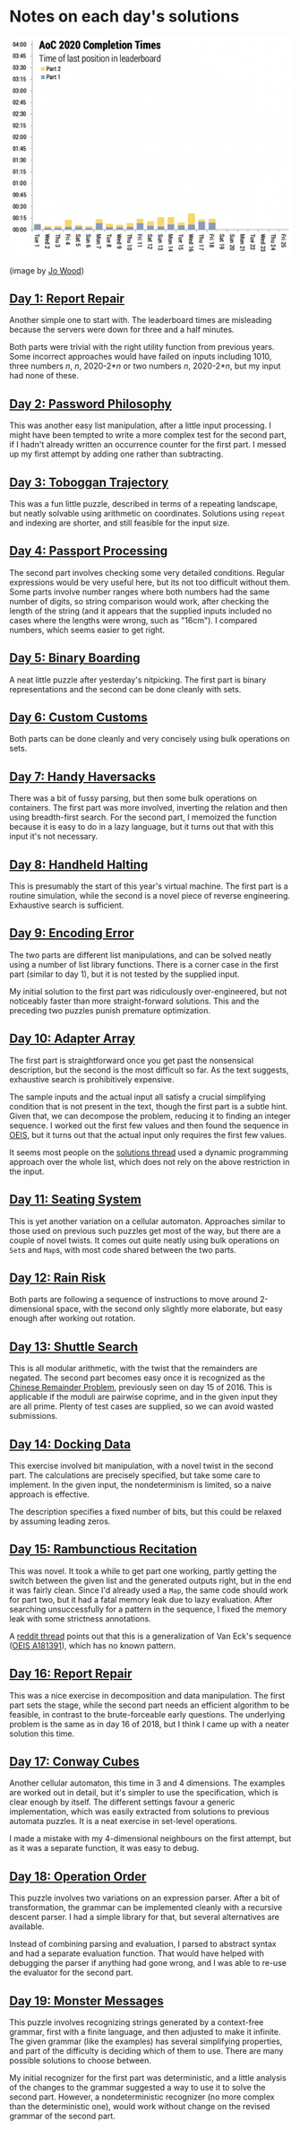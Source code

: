 # Notes on each day's solutions

![Completion times 2020](https://raw.githubusercontent.com/jwoLondon/adventOfCode/master/images/completionTimes2020.png)

(image by [Jo Wood](https://github.com/jwoLondon))

## [Day 1: Report Repair](https://adventofcode.com/2020/day/1)

Another simple one to start with.  The leaderboard times are misleading
because the servers were down for three and a half minutes.

Both parts were trivial with the right utility function from previous
years.  Some incorrect approaches would have failed on inputs including
1010, three numbers _n_, _n_, 2020-2*_n_ or two numbers _n_, 2020-2*_n_,
but my input had none of these.

## [Day 2: Password Philosophy](https://adventofcode.com/2020/day/2)

This was another easy list manipulation, after a little input processing.
I might have been tempted to write a more complex test for the second part,
if I hadn't already written an occurrence counter for the first part.
I messed up my first attempt by adding one rather than subtracting.

## [Day 3: Toboggan Trajectory](https://adventofcode.com/2020/day/3)

This was a fun little puzzle, described in terms of a repeating landscape,
but neatly solvable using arithmetic on coordinates.  Solutions using
`repeat` and indexing are shorter, and still feasible for the input size.

## [Day 4: Passport Processing](https://adventofcode.com/2020/day/4)

The second part involves checking some very detailed conditions.
Regular expressions would be very useful here, but its not too difficult
without them.  Some parts involve number ranges where both numbers
had the same number of digits, so string comparison would work, after
checking the length of the string (and it appears that the supplied
inputs included no cases where the lengths were wrong, such as "16cm").
I compared numbers, which seems easier to get right.

## [Day 5: Binary Boarding](https://adventofcode.com/2020/day/5)

A neat little puzzle after yesterday's nitpicking.  The first part is
binary representations and the second can be done cleanly with sets.

## [Day 6: Custom Customs](https://adventofcode.com/2020/day/6)

Both parts can be done cleanly and very concisely using bulk operations
on sets.

## [Day 7: Handy Haversacks](https://adventofcode.com/2020/day/7)

There was a bit of fussy parsing, but then some bulk operations on
containers.  The first part was more involved, inverting the relation
and then using breadth-first search.  For the second part, I memoized
the function because it is easy to do in a lazy language, but it turns
out that with this input it's not necessary.

## [Day 8: Handheld Halting](https://adventofcode.com/2020/day/8)

This is presumably the start of this year's virtual machine.  The first
part is a routine simulation, while the second is a novel piece of reverse
engineering.  Exhaustive search is sufficient.

## [Day 9: Encoding Error](https://adventofcode.com/2020/day/9)

The two parts are different list manipulations, and can be solved neatly
using a number of list library functions.  There is a corner case in the
first part (similar to day 1), but it is not tested by the supplied input.

My initial solution to the first part was ridiculously over-engineered,
but not noticeably faster than more straight-forward solutions.
This and the preceding two puzzles punish premature optimization.

## [Day 10: Adapter Array](https://adventofcode.com/2020/day/10)

The first part is straightforward once you get past the nonsensical
description, but the second is the most difficult so far.  As the text
suggests, exhaustive search is prohibitively expensive.

The sample inputs and the actual input all satisfy a crucial simplifying
condition that is not present in the text, though the first part is a
subtle hint.  Given that, we can decompose the problem, reducing it to
finding an integer sequence.  I worked out the first few values and then
found the sequence in [OEIS](https://oeis.org/), but it turns out that
the actual input only requires the first few values.

It seems most people on the [solutions thread](https://www.reddit.com/r/adventofcode/comments/ka8z8x/2020_day_10_solutions/)
used a dynamic programming approach over the whole list, which does not
rely on the above restriction in the input.

## [Day 11: Seating System](https://adventofcode.com/2020/day/11)

This is yet another variation on a cellular automaton.  Approaches similar
to those used on previous such puzzles get most of the way, but there are
a couple of novel twists.  It comes out quite neatly using bulk operations
on `Set`s and `Map`s, with most code shared between the two parts.

## [Day 12: Rain Risk](https://adventofcode.com/2020/day/12)

Both parts are following a sequence of instructions to move around
2-dimensional space, with the second only slightly more elaborate,
but easy enough after working out rotation.

## [Day 13: Shuttle Search](https://adventofcode.com/2020/day/13)

This is all modular arithmetic, with the twist that the remainders are
negated.  The second part becomes easy once it is recognized as the
[Chinese Remainder Problem](https://en.wikipedia.org/wiki/Chinese_remainder_theorem),
previously seen on day 15 of 2016.  This is applicable if the moduli
are pairwise coprime, and in the given input they are all prime.
Plenty of test cases are supplied, so we can avoid wasted submissions.

## [Day 14: Docking Data](https://adventofcode.com/2020/day/14)

This exercise involved bit manipulation, with a novel twist in the
second part.  The calculations are precisely specified, but take some
care to implement.  In the given input, the nondeterminism is limited,
so a naive approach is effective.

The description specifies a fixed number of bits, but this could be
relaxed by assuming leading zeros.

## [Day 15: Rambunctious Recitation](https://adventofcode.com/2020/day/15)

This was novel.  It took a while to get part one working, partly getting
the switch between the given list and the generated outputs right,
but in the end it was fairly clean.  Since I'd already used a `Map`,
the same code should work for part two, but it had a fatal memory leak
due to lazy evaluation.  After searching unsuccessfully for a pattern
in the sequence, I fixed the memory leak with some strictness annotations.

A [reddit thread](https://www.reddit.com/r/adventofcode/comments/kdfvec/2020_day_15_theory_behind_the_problem/)
points out that this is a generalization of Van Eck's sequence
([OEIS A181391](https://oeis.org/A181391)), which has no known pattern.

## [Day 16: Report Repair](https://adventofcode.com/2020/day/16)

This was a nice exercise in decomposition and data manipulation.
The first part sets the stage, while the second part needs an efficient
algorithm to be feasible, in contrast to the brute-forceable early
questions.  The underlying problem is the same as in day 16 of 2018,
but I think I came up with a neater solution this time.

## [Day 17: Conway Cubes](https://adventofcode.com/2020/day/17)

Another cellular automaton, this time in 3 and 4 dimensions.  The examples
are worked out in detail, but it's simpler to use the specification,
which is clear enough by itself.  The different settings favour a generic
implementation, which was easily extracted from solutions to previous
automata puzzles.  It is a neat exercise in set-level operations.

I made a mistake with my 4-dimensional neighbours on the first attempt,
but as it was a separate function, it was easy to debug.

## [Day 18: Operation Order](https://adventofcode.com/2020/day/18)

This puzzle involves two variations on an expression parser.  After a
bit of transformation, the grammar can be implemented cleanly with a
recursive descent parser.  I had a simple library for that, but several
alternatives are available.

Instead of combining parsing and evaluation, I parsed to abstract syntax
and had a separate evaluation function.  That would have helped with
debugging the parser if anything had gone wrong, and I was able to re-use
the evaluator for the second part.

## [Day 19: Monster Messages](https://adventofcode.com/2020/day/19)

This puzzle involves recognizing strings generated by a context-free
grammar, first with a finite language, and then adjusted to make
it infinite.  The given grammar (like the examples) has several
simplifying properties, and part of the difficulty is deciding which
of them to use.  There are many possible solutions to choose between.

My initial recognizer for the first part was deterministic, and a
little analysis of the changes to the grammar suggested a way to use
it to solve the second part.  However, a nondeterministic recognizer
(no more complex than the deterministic one), would work without change
on the revised grammar of the second part.
